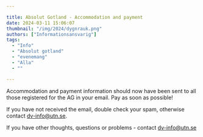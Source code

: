 ```yaml
---

title: Absolut Gotland - Accommodation and payment
date: 2024-03-11 15:06:07
thumbnail: "/img/2024/dygnrauk.png"
authors: ["Informationsansvarig"]
tags: 
  - "Info"
  - "Absolut gotland"
  - "evenemang"
  - "Alla"
  - ""

---
```

Accommodation and payment information should now have been sent to all those registered for the AG in your email. Pay as soon as possible!

If you have not received the email, double check your spam, otherwise contact dv-info@utn.se.

If you have other thoughts, questions or problems - contact dv-info@utn.se